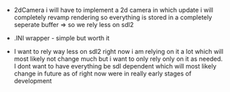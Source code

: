- 2dCamera i will have to implement a 2d camera in which update i will completely revamp rendering so everything is stored in a completely seperate buffer => so we rely less on sdl2

- .INI wrapper - simple but worth it

- I want to rely way less on sdl2 right now i am relying on it a lot which will most likely not change much but i want to only rely only on it as needed. I dont want to have everything be sdl dependent which will most likely change in future as of right now were in really early stages of development 
